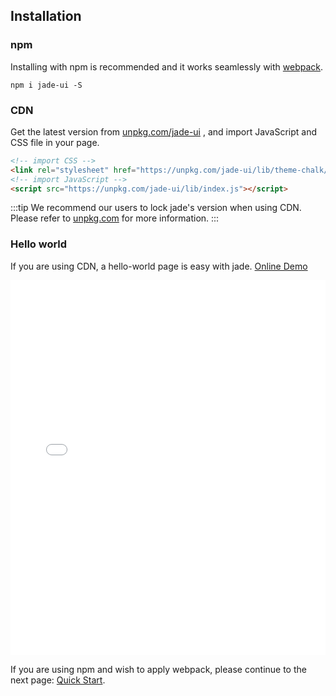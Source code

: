 ## Installation

### npm

Installing with npm is recommended and it works seamlessly with [webpack](https://webpack.js.org/).

```shell
npm i jade-ui -S
```

### CDN

Get the latest version from [unpkg.com/jade-ui](https://unpkg.com/jade-ui/) , and import JavaScript and CSS file in your page.

```html
<!-- import CSS -->
<link rel="stylesheet" href="https://unpkg.com/jade-ui/lib/theme-chalk/index.css">
<!-- import JavaScript -->
<script src="https://unpkg.com/jade-ui/lib/index.js"></script>
```

:::tip
We recommend our users to lock jade's version when using CDN. Please refer to [unpkg.com](https://unpkg.com) for more information.
:::

### Hello world

If you are using CDN, a hello-world page is easy with jade. [Online Demo](https://jsfiddle.net/hzfpyvg6/14/)

<iframe width="100%" height="600" src="//jsfiddle.net/hzfpyvg6/1213/embedded/html,result/" allowpaymentrequest allowfullscreen="allowfullscreen" frameborder="0"></iframe>

If you are using npm and wish to apply webpack, please continue to the next page: [Quick Start](/#/en-US/component/quickstart).
